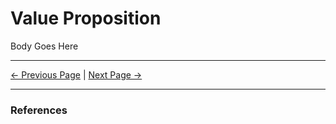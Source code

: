 # Value Proposition

Body Goes Here

<hr/>

[<- Previous Page](./tone.html)
|
[Next Page ->](./tagline.html)

<hr/>

### References
